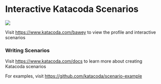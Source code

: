 # Interactive Katacoda Scenarios

[![](http://shields.katacoda.com/katacoda/bawey/count.svg)](https://www.katacoda.com/bawey "Get your profile on Katacoda.com")

Visit https://www.katacoda.com/bawey to view the profile and interactive scenarios

### Writing Scenarios
Visit https://www.katacoda.com/docs to learn more about creating Katacoda scenarios

For examples, visit https://github.com/katacoda/scenario-example
